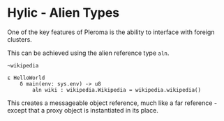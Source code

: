 # Hylic - Alien Types

One of the key features of Pleroma is the ability to interface with foreign clusters.

This can be achieved using the alien reference type `aln`.

```
~wikipedia

ε HelloWorld
	δ main(env: sys.env) -> u8
        aln wiki : wikipedia.Wikipedia = wikipedia.wikipedia()

```

This creates a messageable object reference, much like a far reference - except that a proxy object is instantiated in its place.
